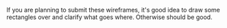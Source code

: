 If you are planning to submit these wireframes, it's good idea to draw some rectangles over and clarify what goes where.
Otherwise should be good.
